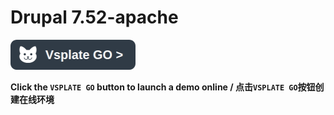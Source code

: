 # Drupal 7.52-apache

<a href="https://www.vsplate.com/?docker-compose=https://github.com/vsplate/dcenvs/drupal/7.52-apache"><img alt="VSPLATE GO" src="https://raw.githubusercontent.com/vsplate/images/master/vsgo_btn.png" width="200px"></a>

**Click the `VSPLATE GO` button to launch a demo online / 点击`VSPLATE GO`按钮创建在线环境**